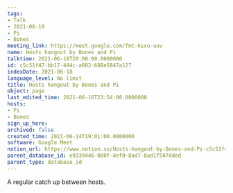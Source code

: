 ```yaml
---
tags:
- Talk
- 2021-06-18
- Pi
- Bones
meeting_link: https://meet.google.com/fmt-ksxu-uuv
name: Hosts hangout by Bones and Pi
talktime: 2021-06-18T20:00:00.0000000
id: c5c51f47-bb17-444c-a802-688e5847a127
indexDate: 2021-06-18
language_level: No limit
title: Hosts hangout by Bones and Pi
object: page
last_edited_time: 2021-06-16T23:54:00.0000000
hosts:
- Pi
- Bones
sign_up_here: 
archived: false
created_time: 2021-06-14T19:01:00.0000000
software: Google Meet
notion_url: https://www.notion.so/Hosts-hangout-by-Bones-and-Pi-c5c51f47bb17444ca802688e5847a127
parent_database_id: e9339446-880f-4ef0-8ad7-8ad1f507dded
parent_type: database_id
---
```


A regular catch up between hosts.


